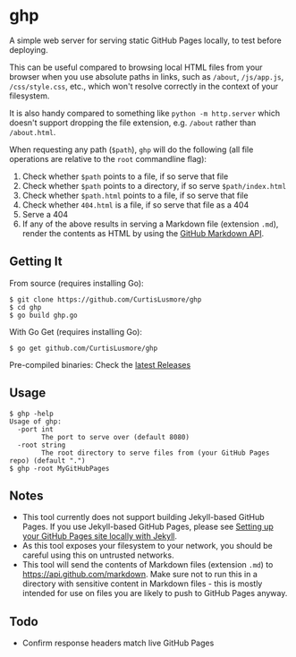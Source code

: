 # ghp
A simple web server for serving static GitHub Pages locally, to test before
deploying.

This can be useful compared to browsing local HTML files from your browser when
you use absolute paths in links, such as `/about`, `/js/app.js`,
`/css/style.css`, etc., which won't resolve correctly in the context of your
filesystem.

It is also handy compared to something like `python -m http.server` which
doesn't support dropping the file extension, e.g. `/about` rather than
`/about.html`.

When requesting any path (`$path`), `ghp` will do the following (all file
operations are relative to the `root` commandline flag):
1. Check whether `$path` points to a file, if so serve that file
1. Check whether `$path` points to a directory, if so serve `$path/index.html`
2. Check whether `$path.html` points to a file, if so serve that file
3. Check whether `404.html` is a file, if so serve that file as a 404
4. Serve a 404
5. If any of the above results in serving a Markdown file (extension `.md`),
   render the contents as HTML by using the [GitHub Markdown API][3].

## Getting It
From source (requires installing Go):
```
$ git clone https://github.com/CurtisLusmore/ghp
$ cd ghp
$ go build ghp.go
```

With Go Get (requires installing Go):
```
$ go get github.com/CurtisLusmore/ghp
```

Pre-compiled binaries: Check the [latest Releases][1]


## Usage
```
$ ghp -help
Usage of ghp:
  -port int
        The port to serve over (default 8080)
  -root string
        The root directory to serve files from (your GitHub Pages repo) (default ".")
$ ghp -root MyGitHubPages
```

## Notes
* This tool currently does not support building Jekyll-based GitHub Pages. If
  you use Jekyll-based GitHub Pages, please see
  [Setting up your GitHub Pages site locally with Jekyll][2].
* As this tool exposes your filesystem to your network, you should be careful
  using this on untrusted networks.
* This tool will send the contents of Markdown files (extension `.md`) to
  https://api.github.com/markdown. Make sure not to run this in a directory
  with sensitive content in Markdown files - this is mostly intended for use on
  files you are likely to push to GitHub Pages anyway.

## Todo
* Confirm response headers match live GitHub Pages


[1]: https://github.com/CurtisLusmore/ghp/releases
[2]: https://help.github.com/articles/setting-up-your-github-pages-site-locally-with-jekyll/
[3]: https://developer.github.com/v3/markdown/#render-an-arbitrary-markdown-document